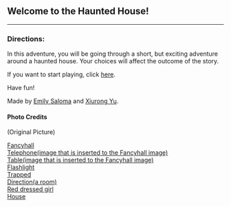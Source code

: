 ## Welcome to the Haunted House!
---
### Directions:

In this adventure, you will be going through a short, but exciting adventure around a haunted house. Your choices will affect the outcome of the story.

If you want to start playing, click [here](home.md).

Have fun!

Made by [Emily Saloma](https://github.com/emilys0766) and [Xiurong Yu](https://github.com/xiurongy3506).  

#### Photo Credits  
(Original Picture)  

[Fancyhall](https://commons.wikimedia.org/wiki/File:Marwar_Hall.jpg)  
[Telephone(image that is inserted to the Fancyhall image)](http://www.officialpsds.com/Antique-Telephone-01-PSD98358.html)  
[Table(image that is inserted to the Fancyhall image)](https://www.rubylane.com/item/332834-E-x2020340/French-Style-Carved-Marquetry-1940-Vintage)  
[Flashlight](https://commons.wikimedia.org/wiki/File:Maglite_Flashlight.jpg)  
[Trapped](https://sandersfamilyadventures.wordpress.com/2015/10/04/trapped-by-little-miracles/)  
[Direction(a room)](https://www.flickr.com/photos/jlascar/14793376124)  
[Red dressed girl](https://pixabay.com/en/red-dress-spinning-dress-red-woman-1149534/)  
[House](http://3pointlighting.co.uk/hatfield-house-old-palace/)  


